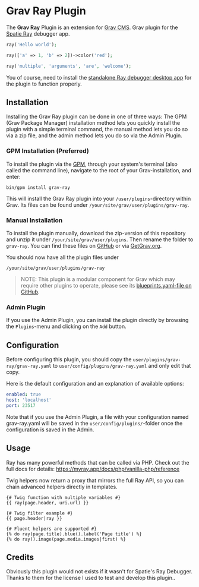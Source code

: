 # Grav Ray Plugin

The **Grav Ray** Plugin is an extension for [Grav CMS](https://github.com/getgrav/grav). Grav plugin for the [Spatie Ray](https://myray.app/docs/getting-started/introduction) debugger app.

```php
ray('Hello world');

ray(['a' => 1, 'b' => 2])->color('red');

ray('multiple', 'arguments', 'are', 'welcome');
```

You of course, need to install the [standalone Ray debugger desktop app](https://myray.app/) for the plugin to function properly.

## Installation

Installing the Grav Ray plugin can be done in one of three ways: The GPM (Grav Package Manager) installation method lets you quickly install the plugin with a simple terminal command, the manual method lets you do so via a zip file, and the admin method lets you do so via the Admin Plugin.

### GPM Installation (Preferred)

To install the plugin via the [GPM](https://learn.getgrav.org/cli-console/grav-cli-gpm), through your system's terminal (also called the command line), navigate to the root of your Grav-installation, and enter:

    bin/gpm install grav-ray

This will install the Grav Ray plugin into your `/user/plugins`-directory within Grav. Its files can be found under `/your/site/grav/user/plugins/grav-ray`.

### Manual Installation

To install the plugin manually, download the zip-version of this repository and unzip it under `/your/site/grav/user/plugins`. Then rename the folder to `grav-ray`. You can find these files on [GitHub](https://github.com/trilbymedia/grav-plugin-grav-ray) or via [GetGrav.org](https://getgrav.org/downloads/plugins).

You should now have all the plugin files under

    /your/site/grav/user/plugins/grav-ray
	
> NOTE: This plugin is a modular component for Grav which may require other plugins to operate, please see its [blueprints.yaml-file on GitHub](https://github.com/trilbymedia/grav-plugin-grav-ray/blob/main/blueprints.yaml).

### Admin Plugin

If you use the Admin Plugin, you can install the plugin directly by browsing the `Plugins`-menu and clicking on the `Add` button.

## Configuration

Before configuring this plugin, you should copy the `user/plugins/grav-ray/grav-ray.yaml` to `user/config/plugins/grav-ray.yaml` and only edit that copy.

Here is the default configuration and an explanation of available options:

```yaml
enabled: true
host: 'localhost'
port: 23517
```

Note that if you use the Admin Plugin, a file with your configuration named grav-ray.yaml will be saved in the `user/config/plugins/`-folder once the configuration is saved in the Admin.

## Usage

Ray has many powerful methods that can be called via PHP. Check out the full docs for details: https://myray.app/docs/php/vanilla-php/reference

Twig helpers now return a proxy that mirrors the full Ray API, so you can chain advanced helpers directly in templates.

```twig
{# Twig function with multiple variables #}
{{ ray(page.header, uri.url) }}

{# Twig filter example #}
{{ page.header|ray }}

{# Fluent helpers are supported #}
{% do ray(page.title).blue().label('Page title') %}
{% do ray().image(page.media.images|first) %}
```

## Credits

Obviously this plugin would not exists if it wasn't for Spatie's Ray Debugger. Thanks to them for the license I used to test and develop this plugin..


